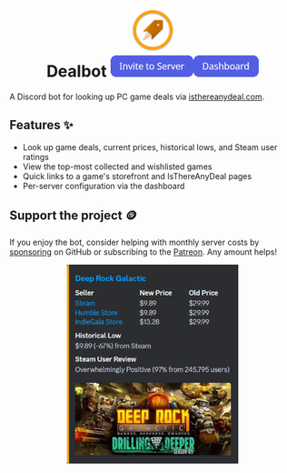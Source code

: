 <h1 align="center">
  <img src="apps/web/public/avatar.png" width="75" />
  <br>
  Dealbot
  <a href="https://discord.com/api/oauth2/authorize?client_id=722942824999288924&permissions=274877925376&scope=bot"><img src="resources/invite_to_server.png" /></a><a href="https://dealbot.acdvs.dev/dashboard"><img src="resources/dashboard.png" /></a>
</h1>

A Discord bot for looking up PC game deals via [isthereanydeal.com][itad-link].

## Features ✨

- Look up game deals, current prices, historical lows, and Steam user ratings
- View the top-most collected and wishlisted games
- Quick links to a game's storefront and IsThereAnyDeal pages
- Per-server configuration via the dashboard

## Support the project 🪙

If you enjoy the bot, consider helping with monthly server costs by [sponsoring][sponsor-link] on GitHub or subscribing to the [Patreon][patreon-link]. Any amount helps!

<div align="center">
  <img src="apps/web/public/example.png" height="350" />
</div>

[itad-link]: https://isthereanydeal.com
[dashboard-link]: https://dealbot.acdvs.dev/dashboard
[sponsor-link]: https://github.com/sponsors/acdvs
[patreon-link]: https://patreon.com/acdvs

